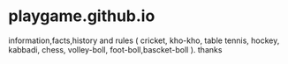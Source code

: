 # playgame.github.io
information,facts,history and rules ( cricket, kho-kho, table tennis, hockey, kabbadi, chess, volley-boll, foot-boll,bascket-boll ).
thanks
